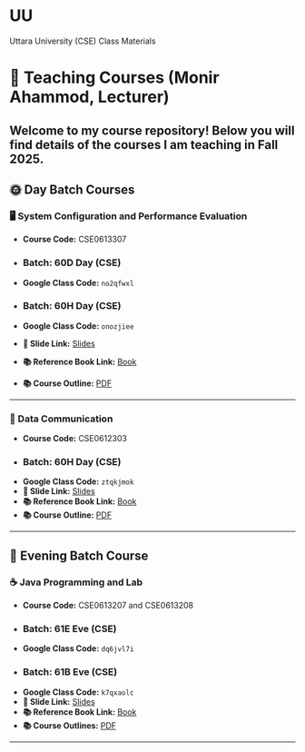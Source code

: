 # UU
Uttara University (CSE) Class Materials

# 📘 Teaching Courses (Monir Ahammod, Lecturer)

Welcome to my course repository! Below you will find details of the courses I am teaching in Fall 2025.   
---

## 🌞 Day Batch Courses

### 🖥️ System Configuration and Performance Evaluation  
- **Course Code:** CSE0613307  
- ### **Batch:** 60D Day (CSE)  
- **Google Class Code:** `no2qfwxl`

- ### **Batch:** 60H Day (CSE)
- **Google Class Code:** `onozjiee`
- **📑 Slide Link:** [Slides](https://drive.google.com/drive/folders/1w5Xpva-CZlMgnq-FuSDrcpC-FYo-M-ll?usp=sharing)  
- **📚 Reference Book Link:** [Book](#)  
- **📚 Course Outline:** [PDF](https://drive.google.com/drive/folders/1827NVhqF6SfkvcPiP46pJ-kcy34DAJDl?usp=sharing) 
---

### 📡 Data Communication  
- **Course Code:** CSE0612303  
- ### **Batch:** 60H Day (CSE)  
- **Google Class Code:** `ztqkjmok`  
- **📑 Slide Link:** [Slides](https://drive.google.com/drive/folders/1sErfD5LPsIN9PhluKvC5lEM19mkJBsuk?usp=sharing)  
- **📚 Reference Book Link:** [Book](https://drive.google.com/drive/folders/1ujOGKwlRGwt6qcOj663ogIeH0RPZ8tPa?usp=sharing)  
- **📚 Course Outline:** [PDF](https://drive.google.com/drive/folders/1827NVhqF6SfkvcPiP46pJ-kcy34DAJDl?usp=sharing) 
---

## 🌙 Evening Batch Course  

### ☕ Java Programming and Lab
- **Course Code:** CSE0613207 and CSE0613208
- ### **Batch:** 61E Eve (CSE)  
- **Google Class Code:** `dq6jvl7i`  
- ### **Batch:** 61B Eve (CSE) 
- **Google Class Code:** `k7qxaolc`  
- **📑 Slide Link:** [Slides](https://drive.google.com/drive/folders/1ENAl9BppCUzgegg6Zuzh1KQ3aS4PjJmI?usp=sharing)  
- **📚 Reference Book Link:** [Book](https://www.sietk.org/downloads/javabook.pdf)
- **📚 Course Outlines:** [PDF](https://drive.google.com/drive/folders/1827NVhqF6SfkvcPiP46pJ-kcy34DAJDl?usp=sharing) 

---
